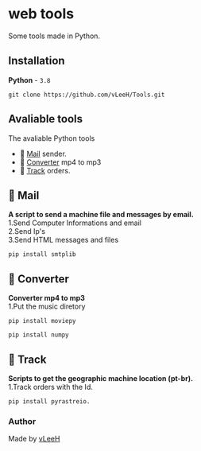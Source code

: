 <h1>web tools</h1>
Some tools made in Python.

## Installation
**Python** - `3.8`
```
git clone https://github.com/vLeeH/Tools.git
```

## Avaliable tools
The avaliable Python tools
- 📧 <a href="https://github.com/vLeeH/ToolsPy/blob/main/Mail/mail.py">Mail</a> sender.
- 🎵 <a href="https://github.com/vLeeH/ToolsPy/blob/main/Converter/converter.py">Converter</a> mp4 to mp3 
- 🎯 <a href="https://github.com/vLeeH/ToolsPy/blob/main/Track/track.py">Track</a> orders.

## 📧 Mail 
**A script to send a machine file and messages by email.** <br>
1.Send Computer Informations and email <br>
2.Send Ip's <br>
3.Send HTML messages and files <br>
```
pip install smtplib
```

## 🎵 Converter
**Converter mp4 to mp3** <br>
1.Put the music diretory<br>
```
pip install moviepy
```
```
pip install numpy 
```

## 🎯 Track 
**Scripts to get the geographic machine location (pt-br).** <br>
1.Track orders with the Id.<br>
```
pip install pyrastreio.
```

### Author 
Made by <a href="https://github.com/vLeeH">vLeeH</a>
